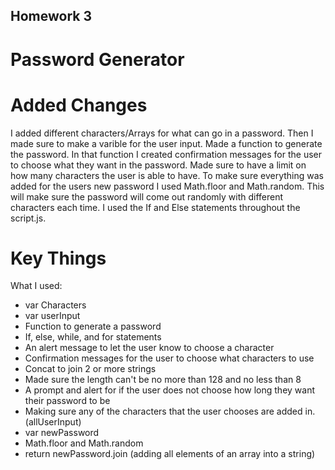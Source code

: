 ## Homework 3

# Password Generator

# Added Changes
I added different characters/Arrays for what can go in a password. Then I made sure to make a varible for the user input. Made a function to generate the password. In that function I created confirmation messages for the user to choose what they want in the password. Made sure to have a limit on how many characters the user is able to have. To make sure everything was added for the users new password I used Math.floor and Math.random. This will make sure the password will come out randomly with different characters each time. I used the If and Else statements throughout the script.js. 

# Key Things
What I used:
* var Characters
* var userInput
* Function to generate a password
* If, else, while, and for statements
* An alert message to let the user know to choose a character
* Confirmation messages for the user to choose what characters to use
* Concat to join 2 or more strings
* Made sure the length can't be no more than 128 and no less than 8
* A prompt and alert for if the user does not choose how long they want their password to be
* Making sure any of the characters that the user chooses are added in. (allUserInput)
* var newPassword 
* Math.floor and Math.random
* return newPassword.join (adding all elements of an array into a string)
